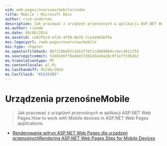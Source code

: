 ```yaml
---
uid: web-pages/overview/mobile/index
title: Mobile | Microsoft Docs
author: rick-anderson
description: Jak pracować z urządzeń przenośnych w aplikacji ASP.NET Web Pages.
ms.author: riande
ms.date: 09/08/2014
ms.assetid: ce83fbc9-ef24-4f59-8e76-7ca1b983bf9a
msc.legacyurl: /web-pages/overview/mobile
msc.type: chapter
ms.openlocfilehash: 887219bd6311bb3f76f1cdb690b0ccbec401175d
ms.sourcegitcommit: 51b01b6ff8edde57d8243e4da28c9f1e7f1962b2
ms.translationtype: MT
ms.contentlocale: pl-PL
ms.lasthandoff: 05/06/2019
ms.locfileid: "65133395"
---
```

# <a name="mobile"></a><span data-ttu-id="3f688-103">Urządzenia przenośne</span><span class="sxs-lookup"><span data-stu-id="3f688-103">Mobile</span></span>

> <span data-ttu-id="3f688-104">Jak pracować z urządzeń przenośnych w aplikacji ASP.NET Web Pages.</span><span class="sxs-lookup"><span data-stu-id="3f688-104">How to work with Mobile devices in ASP.NET Web Pages applications.</span></span>

- [<span data-ttu-id="3f688-105">Renderowanie witryn ASP.NET Web Pages dla urządzeń przenośnych</span><span class="sxs-lookup"><span data-stu-id="3f688-105">Rendering ASP.NET Web Pages Sites for Mobile Devices</span></span>](rendering-aspnet-web-pages-sites-for-mobile-devices.md)
